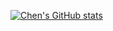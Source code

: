 [![Chen's GitHub stats](https://github-readme-stats.vercel.app/api?username=w20chen)](https://github.com/w20chen/github-readme-stats)<br>
<!-- <img src="https://github-readme-stats.vercel.app/api/top-langs/?username=w20chen&hide_title=true&hide_border=true&layout=compact&langs_count=6&text_color=000&icon_color=fff&bg_color=0,52fa5a,4dfcff,c64dff&theme=graywhite" /><br> -->
